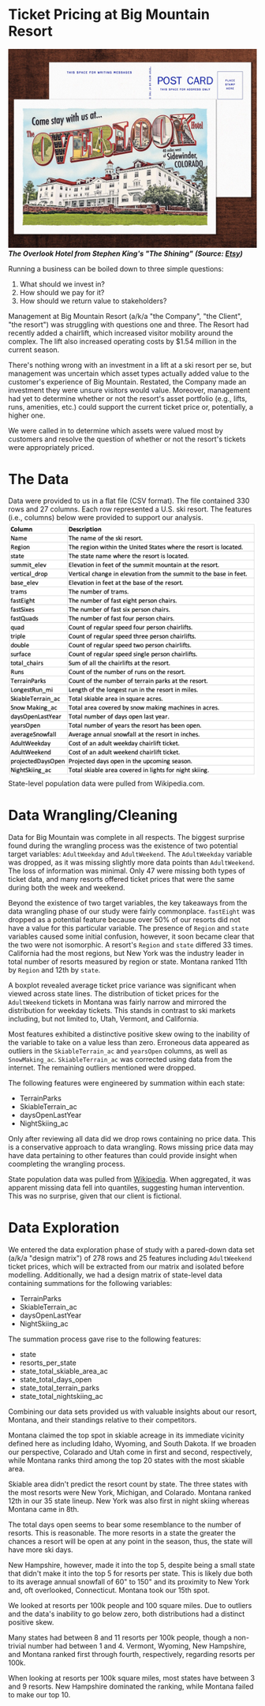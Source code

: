 # Ticket Pricing at Big Mountain Resort
![](images1/overlook_postcard.jpg)
***The Overlook Hotel from Stephen King's "The Shining"***
***(Source: [Etsy](https://www.etsy.com/listing/729040276/the-overlook-hotel-postcard-stephen-king))*** 

Running a business can be boiled down to three simple questions: 

1. What should we invest in?
2. How should we pay for it?
3. How should we return value to stakeholders?

Management at Big Mountain Resort (a/k/a "the Company", "the Client", "the resort") was struggling with questions one and three. The Resort had recently added a chairlift, which increased visitor mobility around the complex. The lift also increased operating costs by $1.54 million in the current season. 

There's nothing wrong with an investment in a lift at a ski resort per se, but management was uncertain which asset types actually added value to the customer's experience of Big Mountain. Restated, the Company made an investment they were unsure visitors would value. Moreover, management had yet to determine whether or not the resort's asset portfolio (e.g., lifts, runs, amenities, etc.) could support the current ticket price or, potentially, a higher one.

We were called in to determine which assets were valued most by customers and resolve the question of whether or not the resort's tickets were appropriately priced.

# The Data
Data were provided to us in a flat file (CSV format). The file contained 330 rows and 27 columns. Each row represented a U.S. ski resort. The features (i.e., columns) below were provided to support our analysis.
![](images1/Features.png) State-level population data were pulled from Wikipedia.com.   

# Data Wrangling/Cleaning
Data for Big Mountain was complete in all respects. The biggest surprise found during the wrangling process was the existence of two potential target variables: `AdultWeekday` and `AdultWeekend`. The `AdultWeekday` variable was dropped, as it was missing slightly more data points than `AdultWeekend`. The loss of information was minimal. Only 47 were missing both types of ticket data, and many resorts offered ticket prices that were the same during both the week and weekend.

Beyond the existence of two target variables, the key takeaways from the data wrangling phase of our study were fairly commonplace. `fastEight` was dropped as a potential feature because over 50% of our resorts did not have a value for this particular variable. The presence of `Region` and `state` variables caused some initial confusion, however, it soon became clear that the two were not isomorphic. A resort's `Region` and `state` differed 33 times. California had the most regions, but New York was the industry leader in total number of resorts measured by region or state. Montana ranked 11th by `Region` and 12th by `state`.

A boxplot revealed average ticket price variance was significant when viewed across state lines. The distribution of ticket prices for the `AdultWeekend` tickets in Montana was fairly narrow and mirrored the distribution for weekday tickets. This stands in contrast to ski markets including, but not limited to, Utah, Vermont, and California.

Most features exhibited a distinctive positive skew owing to the inability of the variable to take on a value less than zero. Erroneous data appeared as outliers in the `SkiableTerrain_ac` and `yearsOpen` columns, as well as `SnowMaking_ac`. `SkiableTerrain_ac` was corrected using data from the internet. The remaining outliers mentioned were dropped.

The following features were engineered by summation within each state:
* TerrainParks
* SkiableTerrain_ac
* daysOpenLastYear
* NightSkiing_ac

Only after reviewing all data did we drop rows containing no price data. This is a conservative approach to data wrangling. Rows missing price data may have data pertaining to other features than could provide insight when coompleting the wrangling process.

State population data was pulled from [Wikipedia](https://simple.wikipedia.org/w/index.php?title=List_of_U.S._states&oldid=7168473).
When aggregated, it was apparent missing data fell into quantiles, suggesting human intervention. This was no surprise, given that our client is fictional.

# Data Exploration
We entered the data exploration phase of study with a pared-down data set (a/k/a "design matrix") of 278 rows and 25 features including `AdultWeekend` ticket prices, which will be extracted from our matrix and isolated before modelling. Additionally, we had a design matrix of state-level data containing summations for the following variables:
* TerrainParks
* SkiableTerrain_ac
* daysOpenLastYear
* NightSkiing_ac

The summation process gave rise to the following features: 
* state 
* resorts_per_state 
* state_total_skiable_area_ac
* state_total_days_open
* state_total_terrain_parks 
* state_total_nightskiing_ac

Combining our data sets provided us with valuable insights about our resort, Montana, and their standings relative to their competitors.

Montana claimed the top spot in skiable acreage in its immediate vicinity defined here as including Idaho, Wyoming, and South Dakota. If we broaden our perspective, Colarado and Utah come in first and second, respectively, while Montana ranks third among the top 20 states with the most skiable area.

Skiable area didn't predict the resort count by state. The three states with the most resorts were New York, Michigan, and Colarado. Montana ranked 12th in our 35 state lineup. New York was also first in night skiing whereas Montana came in 8th.

The total days open seems to bear some resemblance to the number of resorts. This is reasonable. The more resorts in a state the greater the chances a resort will be open at any point in the season, thus, the state will have more ski days.

New Hampshire, however, made it into the top 5, despite being a small state that didn't make it into the top 5 for resorts per state. This is likely due both to its average annual snowfall of 60" to 150" and its proximity to New York and, oft overlooked, Connecticut. Montana took our 15th spot.

We looked at resorts per 100k people and 100 square miles. Due to outliers and the data's inability to go below zero, both distributions had a distinct positive skew. 

Many states had between 8 and 11 resorts per 100k people, though a non-trivial number had between 1 and 4. Vermont, Wyoming, New Hampshire, and Montana ranked first through fourth, respectively, regarding resorts per 100k.  

When looking at resorts per 100k square miles, most states have between 3 and 9 resorts. New Hampshire dominated the ranking, while Montana failed to make our top 10.
